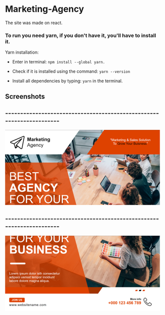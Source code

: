 # Marketing-Agency

The site was made on react.

### To run you need yarn, if you don't have it, you'll have to install it.

Yarn installation:
- Enter in terminal: ``` npm install --global yarn. ```

- Check if it is installed using the command: ``` yarn --version ```

- Install all dependencies by typing: ``` yarn ``` in the terminal.

## Screenshots
## ---------------------------------------------------------------------
![screenshot](./public/Screenshot_1.png)
## ---------------------------------------------------------------------
![screenshot](./public/Screenshot_2.png)


